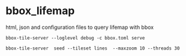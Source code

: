 # bbox_lifemap
html, json and configuration files to query lifemap with bbox

`bbox-tile-server --loglevel debug -c bbox.toml serve`

`bbox-tile-server  seed --tileset lines  --maxzoom 10 --threads 30`
